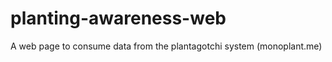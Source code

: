 planting-awareness-web
======================

A web page to consume data from the plantagotchi system (monoplant.me)

